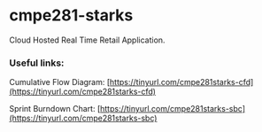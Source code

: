 # cmpe281-starks

Cloud Hosted Real Time Retail Application.

### Useful links:

Cumulative Flow Diagram: [https://tinyurl.com/cmpe281starks-cfd](https://tinyurl.com/cmpe281starks-cfd) 

Sprint Burndown Chart: [https://tinyurl.com/cmpe281starks-sbc](https://tinyurl.com/cmpe281starks-sbc)